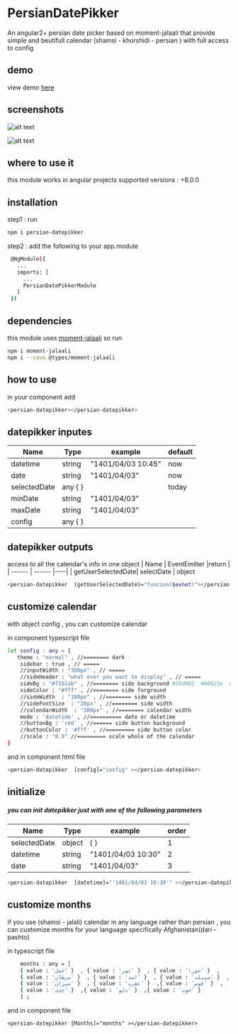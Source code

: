 # PersianDatePikker

An angular2+ persian date picker based on moment-jalaali that provide simple and beutifull calendar (shamsi - khorshidi - persian ) with full access to config

## demo

view demo [here][demolink]

## screenshots

![alt text](https://i.postimg.cc/D0wRffqC/one.jpg)

![alt text](https://i.postimg.cc/FK0MDBrx/two.jpg)

## where to use it

this module works in angular projects
supported versions : +8.0.0

## installation

step1 : run

```sh
npm i persian-datepikker
```

step2 :
add the following to your app.module

```sh
 @NgModule({
   ...
   imports: [
     ...
     PersianDatePikkerModule
   ]
 })
```

## dependencies

this module uses [moment-jalaali][jalali] so run

```sh
npm i moment-jalaali
npm i --save @types/moment-jalaali
```

## how to use

in your component add

```sh
<persian-datepikker></persian-datepikker>
```

## datepikker inputes

| Name         | Type    | example            | default |
| ------------ | ------- | ------------------ | ------- |
| datetime     | string  | "1401/04/03 10:45" | now     |
| date         | string  | "1401/04/03"       | now     |
| selectedDate | any { } |                    | today   |
| minDate      | string  | "1401/04/03"       |         |
| maxDate      | string  | "1401/04/03"       |         |
| config       | any { } |                    |         |

## datepikker outputs

access to all the calendar's info in one object
| Name | EventEmitter |return |
| ------ | ------ |----|
| getUserSelectedDate| selectDate | object

```sh
<persian-datepikker  (getUserSelectedDate)="funcion($evnet)"></persian-datepikker>
```

## customize calendar

with object config , you can customize calendar

in component typescript file

```sh
let config : any = {
   theme : "normal" , //======== dark -
    sidebar : true , // =====
    //inputWidth : "300px" , // =====
    //sideHeader : "what ever you want to display" , // =====
    sideBg : "#71b1ab" , //======== side background #59d082  #00623e  #71b1ab
    sideColor : "#fff" , //======== side forground
    //sideWidth  : "180px" , //======== side width
    //sideFontSize  : "28px" , //======== side width
    //calendarWidth  : "300px" , //======== calendar width
    mode : 'datetime' , //========== date or datetime
    //buttonBg : 'red' , //====== side button background
    //buttonColor : '#fff' , //========= side button color
    //scale : "0.9" //========= scale whole of the calendar
}
```

and in component html file

```sh
<persian-datepikker  [config]="config" ></persian-datepikker>
```

## initialize

##### you can init datepikker just with one of the following parameters

###

| Name         | Type   | example            | order |
| ------------ | ------ | ------------------ | ----- |
| selectedDate | object | { }                | 1     |
| datetime     | string | "1401/04/03 10:30" | 2     |
| date         | string | "1401/04/03"       | 3     |

```sh
<persian-datepikker  [datetime]="'1401/04/03 10:30'" ></persian-datepikker>
```

## customize months

if you use (shamsi - jalali) calendar in any language rather than persian , you can customize months for your language
specifically Afghanistan(dari - pashto)

in typescript file

```sh
    months : any = [
    { value : 'حمل' }  , { value : 'ثور' }  , { value : 'جوزا' }  ,
    { value : 'سرطان' }  , { value : 'اسد' }  , { value : 'سنبله' }  ,
    { value : 'میزان' }  , { value : 'عقرب' }  ,{ value : 'قوس' }  ,
    { value : 'جدی' }  ,{ value : 'دلو' }  ,{ value : 'حوت' }
    ] ;
```

and in component file

```
<persian-datepikker [Months]="months" ></persian-datepikker>
```

[jalali]: https://www.npmjs.com/package/moment-jalaali
[demolink]: https://stackblitz.com/edit/angular-ivy-xitqs1?file=src%2Fapp%2Fapp.module.ts,src%2Fapp%2Fapp.component.html,src%2Fapp%2Fapp.component.ts
